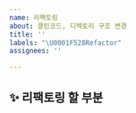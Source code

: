 ```yaml
---
name: 리팩토링
about: 클린코드, 디렉토리 구조 변경
title: ''
labels: "\U0001F528Refactor"
assignees: ''

---
```


## ✨ 리팩토링 할 부분

<br>
